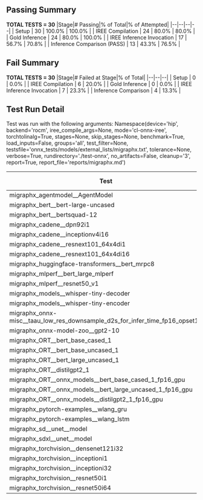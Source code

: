 ## Passing Summary

**TOTAL TESTS = 30**
|Stage|# Passing|% of Total|% of Attempted|
|--|--|--|--|
| Setup | 30 | 100.0% | 100.0% |
| IREE Compilation | 24 | 80.0% | 80.0% |
| Gold Inference | 24 | 80.0% | 100.0% |
| IREE Inference Invocation | 17 | 56.7% | 70.8% |
| Inference Comparison (PASS) | 13 | 43.3% | 76.5% |
## Fail Summary

**TOTAL TESTS = 30**
|Stage|# Failed at Stage|% of Total|
|--|--|--|
| Setup | 0 | 0.0% |
| IREE Compilation | 6 | 20.0% |
| Gold Inference | 0 | 0.0% |
| IREE Inference Invocation | 7 | 23.3% |
| Inference Comparison | 4 | 13.3% |
## Test Run Detail
Test was run with the following arguments:
Namespace(device='hip', backend='rocm', iree_compile_args=None, mode='cl-onnx-iree', torchtolinalg=True, stages=None, skip_stages=None, benchmark=True, load_inputs=False, groups='all', test_filter=None, testsfile='onnx_tests/models/external_lists/migraphx.txt', tolerance=None, verbose=True, rundirectory='./test-onnx', no_artifacts=False, cleanup='3', report=True, report_file='reports/migraphx.md')

| Test | Exit Status | Mean Benchmark Time (ms) | Notes |
|--|--|--|--|
| migraphx_agentmodel__AgentModel | compilation | None | |
| migraphx_bert__bert-large-uncased | preprocessing | None | |
| migraphx_bert__bertsquad-12 | Numerics | 838.5132946229229 | |
| migraphx_cadene__dpn92i1 | PASS | 54.09619904075487 | |
| migraphx_cadene__inceptionv4i16 | PASS | 1044.3620497826487 | |
| migraphx_cadene__resnext101_64x4di1 | PASS | 77.1297386209308 | |
| migraphx_cadene__resnext101_64x4di16 | PASS | 1943.30039449657 | |
| migraphx_huggingface-transformers__bert_mrpc8 | PASS | 23.577893626004936 | |
| migraphx_mlperf__bert_large_mlperf | Numerics | 56.68763811417826 | |
| migraphx_mlperf__resnet50_v1 | PASS | 26.95415295564975 | |
| migraphx_models__whisper-tiny-decoder | compiled_inference | None | |
| migraphx_models__whisper-tiny-encoder | compiled_inference | None | |
| migraphx_onnx-misc__taau_low_res_downsample_d2s_for_infer_time_fp16_opset11 | import_model | None | |
| migraphx_onnx-model-zoo__gpt2-10 | preprocessing | None | |
| migraphx_ORT__bert_base_cased_1 | compiled_inference | None | |
| migraphx_ORT__bert_base_uncased_1 | compiled_inference | None | |
| migraphx_ORT__bert_large_uncased_1 | compiled_inference | None | |
| migraphx_ORT__distilgpt2_1 | compiled_inference | None | |
| migraphx_ORT__onnx_models__bert_base_cased_1_fp16_gpu | Numerics | 430.96787851148594 | |
| migraphx_ORT__onnx_models__bert_large_uncased_1_fp16_gpu | Numerics | 1582.7928613095235 | |
| migraphx_ORT__onnx_models__distilgpt2_1_fp16_gpu | compiled_inference | None | |
| migraphx_pytorch-examples__wlang_gru | PASS | 651.0138906693707 | |
| migraphx_pytorch-examples__wlang_lstm | PASS | 8.460473679188711 | |
| migraphx_sd__unet__model | import_model | None | |
| migraphx_sdxl__unet__model | import_model | None | |
| migraphx_torchvision__densenet121i32 | PASS | 366.7827162037914 | |
| migraphx_torchvision__inceptioni1 | PASS | 45.18622920537988 | |
| migraphx_torchvision__inceptioni32 | PASS | 840.6133260577917 | |
| migraphx_torchvision__resnet50i1 | PASS | 25.372459913515257 | |
| migraphx_torchvision__resnet50i64 | PASS | 1650.8065133045118 | |
